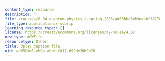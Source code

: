 ```yaml
---
content_type: resource
description: ''
file: /courses/8-04-quantum-physics-i-spring-2013/ad65bbe6eb9eabbff817899de30b9b78_TWpyhsPAK14.srt
file_type: application/x-subrip
learning_resource_types: []
license: https://creativecommons.org/licenses/by-nc-sa/4.0/
ocw_type: OCWFile
resourcetype: Other
title: 3play caption file
uid: ad65bbe6-eb9e-abbf-f817-899de30b9b78
---
```

